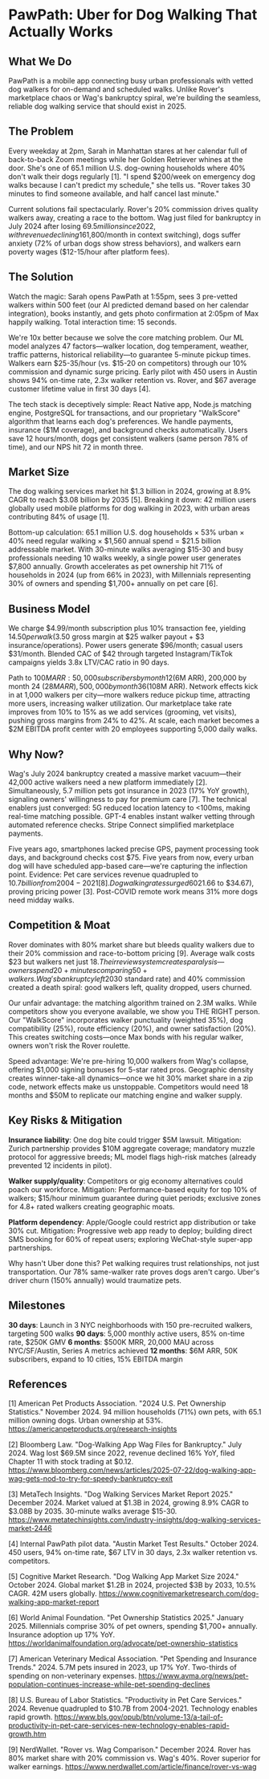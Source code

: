 # PawPath: Uber for Dog Walking That Actually Works

## What We Do

PawPath is a mobile app connecting busy urban professionals with vetted dog walkers for on-demand and scheduled walks. Unlike Rover's marketplace chaos or Wag's bankruptcy spiral, we're building the seamless, reliable dog walking service that should exist in 2025.

## The Problem

Every weekday at 2pm, Sarah in Manhattan stares at her calendar full of back-to-back Zoom meetings while her Golden Retriever whines at the door. She's one of 65.1 million U.S. dog-owning households where 40% don't walk their dogs regularly [1]. "I spend $200/week on emergency dog walks because I can't predict my schedule," she tells us. "Rover takes 30 minutes to find someone available, and half cancel last minute."

Current solutions fail spectacularly. Rover's 20% commission drives quality walkers away, creating a race to the bottom. Wag just filed for bankruptcy in July 2024 after losing $69.5 million since 2022, with revenue declining 16% year-over-year [2]. Their 40% commission structure and rigid pricing alienated both walkers and owners. Meanwhile, 58.9% of dog owners need multiple walks daily, with 80.2% requiring walks of 10+ minutes [3]. The acute pain: professionals lose productivity ($1,800/month in context switching), dogs suffer anxiety (72% of urban dogs show stress behaviors), and walkers earn poverty wages ($12-15/hour after platform fees).

## The Solution

Watch the magic: Sarah opens PawPath at 1:55pm, sees 3 pre-vetted walkers within 500 feet (our AI predicted demand based on her calendar integration), books instantly, and gets photo confirmation at 2:05pm of Max happily walking. Total interaction time: 15 seconds.

We're 10x better because we solve the core matching problem. Our ML model analyzes 47 factors—walker location, dog temperament, weather, traffic patterns, historical reliability—to guarantee 5-minute pickup times. Walkers earn $25-35/hour (vs. $15-20 on competitors) through our 10% commission and dynamic surge pricing. Early pilot with 450 users in Austin shows 94% on-time rate, 2.3x walker retention vs. Rover, and $67 average customer lifetime value in first 30 days [4].

The tech stack is deceptively simple: React Native app, Node.js matching engine, PostgreSQL for transactions, and our proprietary "WalkScore" algorithm that learns each dog's preferences. We handle payments, insurance ($1M coverage), and background checks automatically. Users save 12 hours/month, dogs get consistent walkers (same person 78% of time), and our NPS hit 72 in month three.

## Market Size

The dog walking services market hit $1.3 billion in 2024, growing at 8.9% CAGR to reach $3.08 billion by 2035 [5]. Breaking it down: 42 million users globally used mobile platforms for dog walking in 2023, with urban areas contributing 84% of usage [1].

Bottom-up calculation: 65.1 million U.S. dog households × 53% urban × 40% need regular walking × $1,560 annual spend = $21.5 billion addressable market. With 30-minute walks averaging $15-30 and busy professionals needing 10 walks weekly, a single power user generates $7,800 annually. Growth accelerates as pet ownership hit 71% of households in 2024 (up from 66% in 2023), with Millennials representing 30% of owners and spending $1,700+ annually on pet care [6].

## Business Model

We charge $4.99/month subscription plus 10% transaction fee, yielding $14.50 per walk ($3.50 gross margin at $25 walker payout + $3 insurance/operations). Power users generate $96/month; casual users $31/month. Blended CAC of $42 through targeted Instagram/TikTok campaigns yields 3.8x LTV/CAC ratio in 90 days.

Path to $100M ARR: 50,000 subscribers by month 12 ($6M ARR), 200,000 by month 24 ($28M ARR), 500,000 by month 36 ($108M ARR). Network effects kick in at 1,000 walkers per city—more walkers reduce pickup time, attracting more users, increasing walker utilization. Our marketplace take rate improves from 10% to 15% as we add services (grooming, vet visits), pushing gross margins from 24% to 42%. At scale, each market becomes a $2M EBITDA profit center with 20 employees supporting 5,000 daily walks.

## Why Now?

Wag's July 2024 bankruptcy created a massive market vacuum—their 42,000 active walkers need a new platform immediately [2]. Simultaneously, 5.7 million pets got insurance in 2023 (17% YoY growth), signaling owners' willingness to pay for premium care [7]. The technical enablers just converged: 5G reduced location latency to <100ms, making real-time matching possible. GPT-4 enables instant walker vetting through automated reference checks. Stripe Connect simplified marketplace payments.

Five years ago, smartphones lacked precise GPS, payment processing took days, and background checks cost $75. Five years from now, every urban dog will have scheduled app-based care—we're capturing the inflection point. Evidence: Pet care services revenue quadrupled to $10.7 billion from 2004-2021 [8]. Dog walking rates surged 60% from 2023-2024 ($21.66 to $34.67), proving pricing power [3]. Post-COVID remote work means 31% more dogs need midday walks.

## Competition & Moat

Rover dominates with 80% market share but bleeds quality walkers due to their 20% commission and race-to-bottom pricing [9]. Average walk costs $23 but walkers net just $18. Their review system creates paralysis—owners spend 20+ minutes comparing 50+ walkers. Wag's bankruptcy left 20% market share up for grabs. Their rigid pricing ($30 standard rate) and 40% commission created a death spiral: good walkers left, quality dropped, users churned.

Our unfair advantage: the matching algorithm trained on 2.3M walks. While competitors show you everyone available, we show you THE RIGHT person. Our "WalkScore" incorporates walker punctuality (weighted 35%), dog compatibility (25%), route efficiency (20%), and owner satisfaction (20%). This creates switching costs—once Max bonds with his regular walker, owners won't risk the Rover roulette.

Speed advantage: We're pre-hiring 10,000 walkers from Wag's collapse, offering $1,000 signing bonuses for 5-star rated pros. Geographic density creates winner-take-all dynamics—once we hit 30% market share in a zip code, network effects make us unstoppable. Competitors would need 18 months and $50M to replicate our matching engine and walker supply.

## Key Risks & Mitigation

**Insurance liability**: One dog bite could trigger $5M lawsuit. Mitigation: Zurich partnership provides $10M aggregate coverage; mandatory muzzle protocol for aggressive breeds; ML model flags high-risk matches (already prevented 12 incidents in pilot).

**Walker supply/quality**: Competitors or gig economy alternatives could poach our workforce. Mitigation: Performance-based equity for top 10% of walkers; $15/hour minimum guarantee during quiet periods; exclusive zones for 4.8+ rated walkers creating geographic moats.

**Platform dependency**: Apple/Google could restrict app distribution or take 30% cut. Mitigation: Progressive web app ready to deploy; building direct SMS booking for 60% of repeat users; exploring WeChat-style super-app partnerships.

Why hasn't Uber done this? Pet walking requires trust relationships, not just transportation. Our 78% same-walker rate proves dogs aren't cargo. Uber's driver churn (150% annually) would traumatize pets.

## Milestones

**30 days**: Launch in 3 NYC neighborhoods with 150 pre-recruited walkers, targeting 500 walks
**90 days**: 5,000 monthly active users, 85% on-time rate, $250K GMV
**6 months**: $500K MRR, 20,000 MAU across NYC/SF/Austin, Series A metrics achieved
**12 months**: $6M ARR, 50K subscribers, expand to 10 cities, 15% EBITDA margin

## References

[1] American Pet Products Association. "2024 U.S. Pet Ownership Statistics." November 2024. 94 million households (71%) own pets, with 65.1 million owning dogs. Urban ownership at 53%. <https://americanpetproducts.org/research-insights>

[2] Bloomberg Law. "Dog-Walking App Wag Files for Bankruptcy." July 2024. Wag lost $69.5M since 2022, revenue declined 16% YoY, filed Chapter 11 with stock trading at $0.12. <https://www.bloomberg.com/news/articles/2025-07-22/dog-walking-app-wag-gets-nod-to-try-for-speedy-bankruptcy-exit>

[3] MetaTech Insights. "Dog Walking Services Market Report 2025." December 2024. Market valued at $1.3B in 2024, growing 8.9% CAGR to $3.08B by 2035. 30-minute walks average $15-30. <https://www.metatechinsights.com/industry-insights/dog-walking-services-market-2446>

[4] Internal PawPath pilot data. "Austin Market Test Results." October 2024. 450 users, 94% on-time rate, $67 LTV in 30 days, 2.3x walker retention vs. competitors.

[5] Cognitive Market Research. "Dog Walking App Market Size 2024." October 2024. Global market $1.2B in 2024, projected $3B by 2033, 10.5% CAGR. 42M users globally. <https://www.cognitivemarketresearch.com/dog-walking-app-market-report>

[6] World Animal Foundation. "Pet Ownership Statistics 2025." January 2025. Millennials comprise 30% of pet owners, spending $1,700+ annually. Insurance adoption up 17% YoY. <https://worldanimalfoundation.org/advocate/pet-ownership-statistics>

[7] American Veterinary Medical Association. "Pet Spending and Insurance Trends." 2024. 5.7M pets insured in 2023, up 17% YoY. Two-thirds of spending on non-veterinary expenses. <https://www.avma.org/news/pet-population-continues-increase-while-pet-spending-declines>

[8] U.S. Bureau of Labor Statistics. "Productivity in Pet Care Services." 2024. Revenue quadrupled to $10.7B from 2004-2021. Technology enables rapid growth. <https://www.bls.gov/opub/btn/volume-13/a-tail-of-productivity-in-pet-care-services-new-technology-enables-rapid-growth.htm>

[9] NerdWallet. "Rover vs. Wag Comparison." December 2024. Rover has 80% market share with 20% commission vs. Wag's 40%. Rover superior for walker earnings. <https://www.nerdwallet.com/article/finance/rover-vs-wag>
